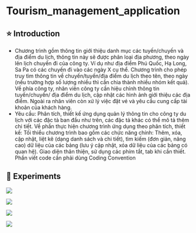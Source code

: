 # Tourism_management_application
## ⭐ Introduction
-   Chương trình gồm thông tin giới thiệu danh mục các tuyến/chuyến và địa điểm du lịch, 
thông tin này sẽ được phân loại địa phương, theo ngày lên lịch chuyến đi của công ty. 
Ví dụ như địa điểm Phú Quốc, Hạ Long, Sa Pa có các chuyến đi vào các ngày X cụ thể.
Chương trình cho phép truy tìm thông tin về chuyến/tuyến/địa điểm du lịch theo tên, 
theo ngày (nếu trường hợp số lượng nhiều thì cần chia thành nhiều nhóm kết quả). 
Về phía công ty, nhân viên công ty cần hiệu chỉnh thông tin tuyến/chuyến/ địa điểm du 
lịch, cập nhật các hình ảnh giới thiệu các địa điểm. Ngoài ra nhân viên còn xử lý việc 
đặt vé và yêu cầu cung cấp tài khoản của khách hàng.
-   Yêu cầu: 
 Phân tích, thiết kế ứng dụng quản lý thông tin cho công ty du lịch với các đặc tả
ban đầu như trên, các đặc tả khác có thể mô tả thêm chi tiết. 
 Về phần thực hiện chương trình ứng dụng theo phân tích, thiết kế: 
 Tối thiểu chương trình bao gồm các chức năng chính: Thêm, xóa, cập nhật, 
liệt kê (dạng danh sách và chi tiết), tìm kiếm (đơn giản, nâng cao) dữ liệu của 
các bảng (lưu ý cập nhật, xóa dữ liệu của các bảng có quan hệ).
 Giao diện thân thiện, sử dụng các phím tắt, tab khi cần thiết.
 Phần viết code cần phải dùng Coding Convention

##  🤝 Experiments

![](./docs/m1.png)  

![](./docs/m2.png) 

![](./docs/m3.png) 

![](./docs/m4.png) 
